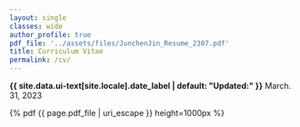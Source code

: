 ```yaml
---
layout: single
classes: wide
author_profile: true
pdf_file: '../assets/files/JunchenJin_Resume_2307.pdf'
title: Curriculum Vitae
permalink: /cv/
---
```

<p class="page__date"><strong><i class="fas fa-fw fa-calendar-alt" aria-hidden="true"></i> {{ site.data.ui-text[site.locale].date_label | default: "Updated:" }}</strong> 
March. 31, 2023
</p>

{% pdf {{ page.pdf_file | uri_escape }} height=1000px %}

